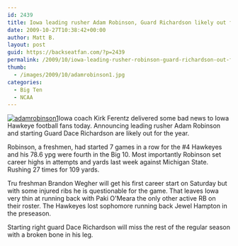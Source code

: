 ```yaml
---
id: 2439
title: Iowa leading rusher Adam Robinson, Guard Richardson likely out for season
date: 2009-10-27T10:38:42+00:00
author: Matt B.
layout: post
guid: https://backseatfan.com/?p=2439
permalink: /2009/10/iowa-leading-rusher-robinson-guard-richardson-out-for-season/
thumb:
  - /images/2009/10/adamrobinson1.jpg
categories:
  - Big Ten
  - NCAA
---
```


<div class="entry">
  <p>
    <a href="/images/2009/10/adamrobinson1.jpg"><img class="aligncenter size-medium wp-image-2440" title="adamrobinson1" src="/images/2009/10/adamrobinson1-300x198.jpg" alt="adamrobinson1" width="300" height="198" srcset="/images/2009/10/adamrobinson1-300x198.jpg 300w, /images/2009/10/adamrobinson1.jpg 560w" sizes="(max-width: 300px) 100vw, 300px" /></a>Iowa coach Kirk Ferentz delivered some bad news to Iowa Hawkeye football fans today. Announcing leading rusher Adam Robinson and starting Guard Dace Richardson are likely out for the year.
  </p>

  <p>
    Robinson, a freshmen, had started 7 games in a row for the #4 Hawkeyes and his 78.6 ypg were fourth in the Big 10. Most importantly Robinson set career highs in attempts and yards last week against Michigan State. Rushing 27 times for 109 yards.
  </p>

  <p>
    Tru freshman Brandon Wegher will get his first career start on Saturday but with some injured ribs he is questionable for the game. That leaves Iowa very thin at running back with Paki O'Meara the only other active RB on their roster. The Hawkeyes lost sophomore running back Jewel Hampton in the preseason.
  </p>

  <p>
    Starting right guard Dace Richardson will miss the rest of the regular season with a broken bone in his leg.
  </p>
</div>
